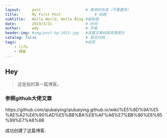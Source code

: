 ```yaml
---
layout:     post   				    # 使用的布局（不需要改）
title:      My First Post 				# 标题
subtitle:   Hello World, Hello Blog #副标题
date:       2019/3/31 				# 时间
author:     wdy						# 作者
header-img: #img/post-bg-2015.jpg 	#这篇文章标题背景图片
catalog: false 						# 是否归档
tags:								#标签
    - life
    - 博客
---
```

## Hey
>这是我的第一篇博客。
### 参照github大佬文章


<p style="word-wrap:break-word;">https://github.com/qiubaiying/qiubaiying.github.io/wiki/%E5%8D%9A%E5%AE%A2%E6%90%AD%E5%BB%BA%E8%AF%A6%E7%BB%86%E6%95%99%E7%A8%8B</p>
成功创建了这篇博客.


